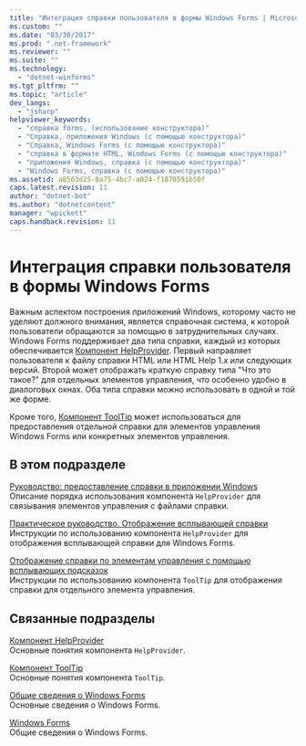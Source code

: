```yaml
---
title: "Интеграция справки пользователя в формы Windows Forms | Microsoft Docs"
ms.custom: ""
ms.date: "03/30/2017"
ms.prod: ".net-framework"
ms.reviewer: ""
ms.suite: ""
ms.technology: 
  - "dotnet-winforms"
ms.tgt_pltfrm: ""
ms.topic: "article"
dev_langs: 
  - "jsharp"
helpviewer_keywords: 
  - "справка forms. (использование конструктора)"
  - "Справка, приложения Windows (с помощью конструктора)"
  - "Справка, Windows Forms (с помощью конструктора)"
  - "справка в формате HTML, Windows Forms (с помощью конструктора)"
  - "приложения Windows, справка (с помощью конструктора)"
  - "Windows Forms, справка (с помощью конструктора)"
ms.assetid: a8563d25-8a75-4bc7-a024-f1870591b50f
caps.latest.revision: 11
author: "dotnet-bot"
ms.author: "dotnetcontent"
manager: "wpickett"
caps.handback.revision: 11
---
```

# Интеграция справки пользователя в формы Windows Forms
Важным аспектом построения приложений Windows, которому часто не уделяют должного внимания, является справочная система, к которой пользователи обращаются за помощью в затруднительных случаях.  Windows Forms поддерживает два типа справки, каждый из которых обеспечивается [Компонент HelpProvider](../../../../docs/framework/winforms/controls/helpprovider-component-windows-forms.md).  Первый направляет пользователя к файлу справки HTML или HTML Help 1.*x* или следующих версий.  Второй может отображать краткую справку типа "Что это такое?" для отдельных элементов управления, что особенно удобно в диалоговых окнах.  Оба типа справки можно использовать в одной и той же форме.  
  
 Кроме того, [Компонент ToolTip](../../../../docs/framework/winforms/controls/tooltip-component-windows-forms.md) может использоваться для предоставления отдельной справки для элементов управления Windows Forms или конкретных элементов управления.  
  
## В этом подразделе  
 [Руководство: предоставление справки в приложении Windows](../../../../docs/framework/winforms/advanced/how-to-provide-help-in-a-windows-application.md)  
 Описание порядка использования компонента `HelpProvider` для связывания элементов управления с файлами справки.  
  
 [Практическое руководство. Отображение всплывающей справки](../../../../docs/framework/winforms/advanced/how-to-display-pop-up-help.md)  
 Инструкции по использованию компонента `HelpProvider` для отображения всплывающей справки для Windows Forms.  
  
 [Отображение справки по элементам управления с помощью всплывающих подсказок](../../../../docs/framework/winforms/advanced/control-help-using-tooltips.md)  
 Инструкции по использованию компонента `ToolTip` для отображения справки для отдельного элемента управления.  
  
## Связанные подразделы  
 [Компонент HelpProvider](../../../../docs/framework/winforms/controls/helpprovider-component-windows-forms.md)  
 Основные понятия компонента `HelpProvider`.  
  
 [Компонент ToolTip](../../../../docs/framework/winforms/controls/tooltip-component-windows-forms.md)  
 Основные понятия компонента `ToolTip`.  
  
 [Общие сведения о Windows Forms](../../../../docs/framework/winforms/windows-forms-overview.md)  
 Основные сведения о Windows Forms.  
  
 [Windows Forms](../../../../docs/framework/winforms/index.md)  
 Общие сведения о Windows Forms.